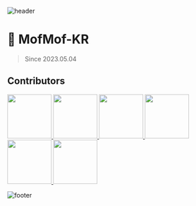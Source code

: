 ![header](https://capsule-render.vercel.app/api?type=waving&color=0:FD9500,100:FF5500)


# 🦎 MofMof-KR
> Since 2023.05.04


## Contributors
<p>
  <a href="https://github.com/hamjongseok">
    <img src="https://github.com/hamjongseok.png" width="100">
  </a>
  <a href="https://github.com/jh1109">
    <img src="https://github.com/jh1109.png" width="100">
  </a>
  <a href="https://github.com/guswlsakfls">
    <img src="https://github.com/guswlsakfls.png" width="100">
  </a>
  <a href="https://github.com/sorinworld">
    <img src="https://github.com/sorinworld.png" width="100">
  </a>
  <a href="https://github.com/djswns7">
    <img src="https://github.com/djswns7.png" width="100">
  <a href="https://github.com/hyunwlee-dev">
    <img src="https://github.com/hyunwlee-dev.png" width="100">
  </a>
</p>

![footer](https://capsule-render.vercel.app/api?section=footer&type=waving&color=0:FD9500,100:FF5500)